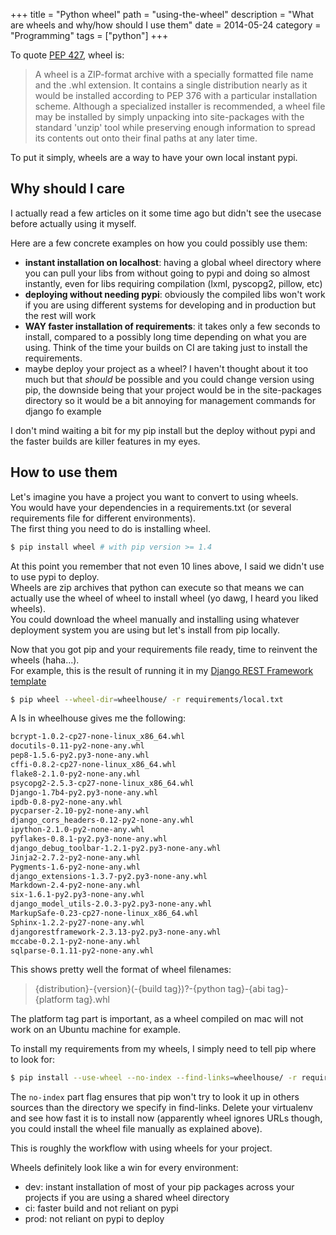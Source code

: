 +++
title = "Python wheel"
path = "using-the-wheel"
description = "What are wheels and why/how should I use them"
date = 2014-05-24
category = "Programming"
tags = ["python"]
+++

To quote [PEP 427](http://legacy.python.org/dev/peps/pep-0427/), wheel is:

> A wheel is a ZIP-format archive with a specially formatted file name and the .whl extension. It contains a single distribution nearly as it would be installed according to PEP 376 with a particular installation scheme. Although a specialized installer is recommended, a wheel file may be installed by simply unpacking into site-packages with the standard 'unzip' tool while preserving enough information to spread its contents out onto their final paths at any later time.

To put it simply, wheels are a way to have your own local instant pypi.  

## Why should I care
I actually read a few articles on it some time ago but didn't see the usecase before actually using it myself.    

Here are a few concrete examples on how you could possibly use them:

- **instant installation on localhost**: having a global wheel directory where you can pull your libs from without going to pypi and doing so almost instantly, even for libs requiring compilation (lxml, pyscopg2, pillow, etc)
- **deploying without needing pypi**: obviously the compiled libs won't work if you are using different systems for developing and in production but the rest will work
- **WAY faster installation of requirements**: it takes only a few seconds to install, compared to a possibly long time depending on what you are using. Think of the time your builds on CI are taking just to install the requirements.
- maybe deploy your project as a wheel? I haven't thought about it too much but that *should* be possible and you could change version using pip, the downside being that your project would be in the site-packages directory so it would be a bit annoying for management commands for django fo example

I don't mind waiting a bit for my pip install but the deploy without pypi and the faster builds are killer features in my eyes.  

## How to use them
Let's imagine you have a project you want to convert to using wheels.  
You would have your dependencies in a requirements.txt (or several requirements file for different environments).  
The first thing you need to do is installing wheel.

```bash
$ pip install wheel # with pip version >= 1.4
```
At this point you remember that not even 10 lines above, I said we didn't use to use pypi to deploy.  
Wheels are zip archives that python can execute so that means we can actually use the wheel of wheel to install wheel (yo dawg, I heard you liked wheels).  
You could download the wheel manually and installing using whatever deployment system you are using but let's install from pip locally.  

Now that you got pip and your requirements file ready, time to reinvent the wheels (haha...).  
For example, this is the result of running it in my [Django REST Framework template](https://github.com/Keats/django-drf-template)

``` bash
$ pip wheel --wheel-dir=wheelhouse/ -r requirements/local.txt
```

A ls in wheelhouse gives me the following:
``` bash
bcrypt-1.0.2-cp27-none-linux_x86_64.whl          
docutils-0.11-py2-none-any.whl              
pep8-1.5.6-py2.py3-none-any.whl
cffi-0.8.2-cp27-none-linux_x86_64.whl            
flake8-2.1.0-py2-none-any.whl               
psycopg2-2.5.3-cp27-none-linux_x86_64.whl
Django-1.7b4-py2.py3-none-any.whl                
ipdb-0.8-py2-none-any.whl                   
pycparser-2.10-py2-none-any.whl
django_cors_headers-0.12-py2-none-any.whl        
ipython-2.1.0-py2-none-any.whl              
pyflakes-0.8.1-py2.py3-none-any.whl
django_debug_toolbar-1.2.1-py2.py3-none-any.whl  
Jinja2-2.7.2-py2-none-any.whl               
Pygments-1.6-py2-none-any.whl
django_extensions-1.3.7-py2.py3-none-any.whl     
Markdown-2.4-py2-none-any.whl               
six-1.6.1-py2.py3-none-any.whl
django_model_utils-2.0.3-py2.py3-none-any.whl    
MarkupSafe-0.23-cp27-none-linux_x86_64.whl  
Sphinx-1.2.2-py27-none-any.whl
djangorestframework-2.3.13-py2.py3-none-any.whl  
mccabe-0.2.1-py2-none-any.whl               
sqlparse-0.1.11-py2-none-any.whl
```
This shows pretty well the format of wheel filenames:

> {distribution}-{version}(-{build tag})?-{python tag}-{abi tag}-{platform tag}.whl

The platform tag part is important, as a wheel compiled on mac will not work on an Ubuntu machine for example.

To install my requirements from my wheels, I simply need to tell pip where to look for:

```bash
$ pip install --use-wheel --no-index --find-links=wheelhouse/ -r requirements/local.txt
``` 
The `no-index` part flag ensures that pip won't try to look it up in others sources than the directory we specify in find-links.
Delete your virtualenv and see how fast it is to install now (apparently wheel ignores URLs though, you could install the wheel file manually as explained above).  

This is roughly the workflow with using wheels for your project.  

Wheels definitely look like a win for every environment:

- dev: instant installation of most of your pip packages across your projects if you are using a shared wheel directory
- ci: faster build and not reliant on pypi
- prod: not reliant on pypi to deploy 
